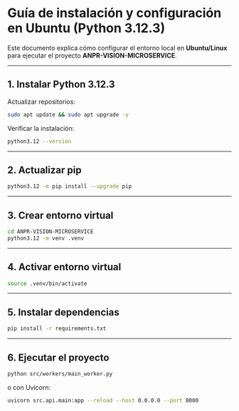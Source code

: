 # Guía de instalación y configuración en Ubuntu (Python 3.12.3)

Este documento explica cómo configurar el entorno local en **Ubuntu/Linux** para ejecutar el proyecto **ANPR-VISION-MICROSERVICE**.

---

## 1. Instalar Python 3.12.3

Actualizar repositorios:
```bash
sudo apt update && sudo apt upgrade -y
```

Verificar la instalación:
```bash
python3.12 --version
```

---

## 2. Actualizar pip
```bash
python3.12 -m pip install --upgrade pip
```

---

## 3. Crear entorno virtual
```bash
cd ANPR-VISION-MICROSERVICE
python3.12 -m venv .venv
```

---

## 4. Activar entorno virtual
```bash
source .venv/bin/activate
```

---

## 5. Instalar dependencias
```bash
pip install -r requirements.txt
```

---

## 6. Ejecutar el proyecto
```bash
python src/workers/main_worker.py
```
o con Uvicorn:
```bash
uvicorn src.api.main:app --reload --host 0.0.0.0 --port 8000
```
